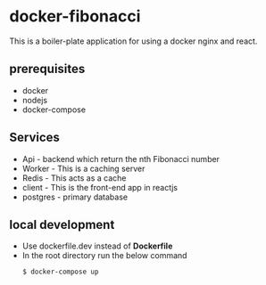 # docker-fibonacci
This is a boiler-plate application for using a docker nginx and react.

## prerequisites
  + docker
  + nodejs
  + docker-compose

## Services
+ Api - backend which return the nth Fibonacci number
+ Worker - This is a caching server
+ Redis - This acts as a cache
+ client - This is the front-end app in reactjs
+ postgres - primary database

## local development
+ Use dockerfile.dev instead of **Dockerfile**
+ In the root directory run the below command
  ```zsh
  $ docker-compose up
